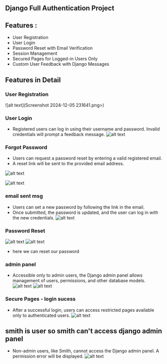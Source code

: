 ## Django Full Authentication Project

## Features :
- User Registration
- User Login
- Password Reset with Email Verification
- Session Management
- Secured Pages for Logged-in Users Only
- Custom User Feedback with Django Messages

##  Features in Detail
### User Registration

![alt text](<img/>Screenshot 2024-12-05 231641.png>)
### User Login
- Registered users can log in using their username and password. Invalid credentials will prompt a feedback message.
![alt text](img/image.png)
###  Forgot Password
- Users can request a password reset by entering a valid registered email.
- A reset link will be sent to the provided email address.

![alt text](img/image-1.png)

![alt text](img/image-2.png)
### email sent msg
- Users can set a new password by following the link in the email.
- Once submitted, the password is updated, and the user can log in with the new credentials.
![alt text](img/image-3.png)

### Password Reset
![alt text](img/image-4.png)
![alt text](img/image-5.png)
- here we can reset our password

### admin panel
- Accessible only to admin users, the Django admin panel allows management of users, permissions, and other database models.
![alt text](img/image-6.png)
![alt text](img/image-11.png)
###  Secure Pages - login sucess
- After a successful login, users can access restricted pages available only to authenticated users.
![alt text](img/image-9.png)

## smith is user so smith can't access django admin panel
- Non-admin users, like Smith, cannot access the Django admin panel. A permission error will be displayed.
![alt text](img/image-10.png)